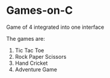 # Games-on-C
Game of 4 integrated into one interface

The games are:
1. Tic Tac Toe
2. Rock Paper Scissors
3. Hand Cricket
4. Adventure Game

